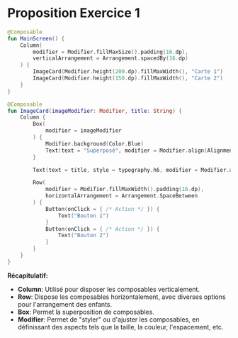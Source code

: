 # Proposition Exercice 1

```kotlin
@Composable
fun MainScreen() {
    Column(
        modifier = Modifier.fillMaxSize().padding(16.dp),
        verticalArrangement = Arrangement.spacedBy(16.dp)
    ) {
        ImageCard(Modifier.height(200.dp).fillMaxWidth(), "Carte 1")
        ImageCard(Modifier.height(150.dp).fillMaxWidth(), "Carte 2")
    }
}

@Composable
fun ImageCard(imageModifier: Modifier, title: String) {
    Column {
        Box(
            modifier = imageModifier
        ) {
            Modifier.background(Color.Blue)
            Text(text = "Superposé", modifier = Modifier.align(Alignment.Center), color = Color.White)
        }

        Text(text = title, style = typography.h6, modifier = Modifier.align(Alignment.CenterHorizontally))

        Row(
            modifier = Modifier.fillMaxWidth().padding(16.dp),
            horizontalArrangement = Arrangement.SpaceBetween
        ) {
            Button(onClick = { /* Action */ }) {
                Text("Bouton 1")
            }
            Button(onClick = { /* Action */ }) {
                Text("Bouton 2")
            }
        }
    }
}
```

**Récapitulatif:**

- **Column**: Utilisé pour disposer les composables verticalement.
- **Row**: Dispose les composables horizontalement, avec diverses options pour l'arrangement des enfants.
- **Box**: Permet la superposition de composables.
- **Modifier**: Permet de "styler" ou d'ajuster les composables, en définissant des aspects tels que la taille, la couleur, l'espacement, etc.
